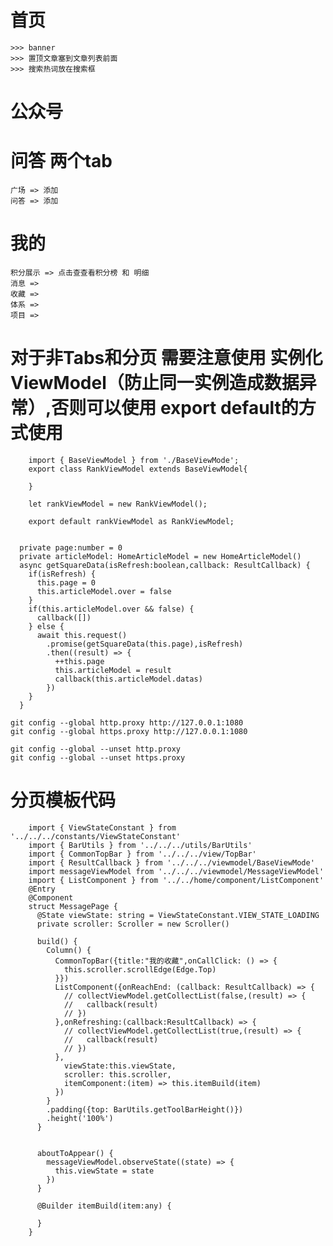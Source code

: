 # 首页
    >>> banner
    >>> 置顶文章塞到文章列表前面
    >>> 搜索热词放在搜索框

# 公众号

# 问答 两个tab
    广场 => 添加
    问答 => 添加

# 我的
    积分展示 => 点击查查看积分榜 和 明细
    消息 => 
    收藏 => 
    体系 => 
    项目 => 

# 对于非Tabs和分页 需要注意使用 实例化ViewModel（防止同一实例造成数据异常）,否则可以使用 export default的方式使用

```
    import { BaseViewModel } from './BaseViewMode';
    export class RankViewModel extends BaseViewModel{
    
    }
    
    let rankViewModel = new RankViewModel();
    
    export default rankViewModel as RankViewModel;
    
    
  private page:number = 0
  private articleModel: HomeArticleModel = new HomeArticleModel()
  async getSquareData(isRefresh:boolean,callback: ResultCallback) {
    if(isRefresh) {
      this.page = 0
      this.articleModel.over = false
    }
    if(this.articleModel.over && false) {
      callback([])
    } else {
      await this.request()
        .promise(getSquareData(this.page),isRefresh)
        .then((result) => {
          ++this.page
          this.articleModel = result
          callback(this.articleModel.datas)
        })
    }
  }
```

    git config --global http.proxy http://127.0.0.1:1080
    git config --global https.proxy http://127.0.0.1:1080
    
    git config --global --unset http.proxy
    git config --global --unset https.proxy


# 分页模板代码
```
    import { ViewStateConstant } from '../../../constants/ViewStateConstant'
    import { BarUtils } from '../../../utils/BarUtils'
    import { CommonTopBar } from '../../../view/TopBar'
    import { ResultCallback } from '../../../viewmodel/BaseViewMode'
    import messageViewModel from '../../../viewmodel/MessageViewModel'
    import { ListComponent } from '../../home/component/ListComponent'
    @Entry
    @Component
    struct MessagePage {
      @State viewState: string = ViewStateConstant.VIEW_STATE_LOADING
      private scroller: Scroller = new Scroller()
    
      build() {
        Column() {
          CommonTopBar({title:"我的收藏",onCallClick: () => {
            this.scroller.scrollEdge(Edge.Top)
          }})
          ListComponent({onReachEnd: (callback: ResultCallback) => {
            // collectViewModel.getCollectList(false,(result) => {
            //   callback(result)
            // })
          },onRefreshing:(callback:ResultCallback) => {
            // collectViewModel.getCollectList(true,(result) => {
            //   callback(result)
            // })
          },
            viewState:this.viewState,
            scroller: this.scroller,
            itemComponent:(item) => this.itemBuild(item)
          })
        }
        .padding({top: BarUtils.getToolBarHeight()})
        .height('100%')
      }
    
    
      aboutToAppear() {
        messageViewModel.observeState((state) => {
          this.viewState = state
        })
      }
    
      @Builder itemBuild(item:any) {
    
      }
    }
```
